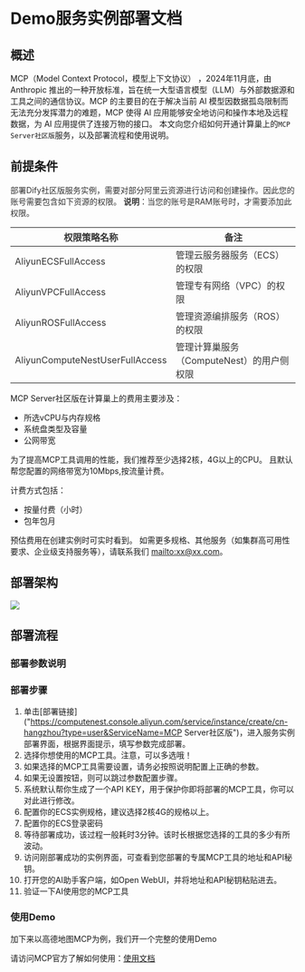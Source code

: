 # Demo服务实例部署文档

## 概述

MCP（Model Context Protocol，模型上下文协议） ，2024年11月底，由 Anthropic 推出的一种开放标准，旨在统一大型语言模型（LLM）与外部数据源和工具之间的通信协议。MCP 的主要目的在于解决当前 AI 模型因数据孤岛限制而无法充分发挥潜力的难题，MCP 使得 AI 应用能够安全地访问和操作本地及远程数据，为 AI 应用提供了连接万物的接口。
本文向您介绍如何开通计算巢上的`MCP Server社区版`服务，以及部署流程和使用说明。
## 前提条件
<font style="color:rgb(51, 51, 51);">部署Dify社区版服务实例，需要对部分阿里云资源进行访问和创建操作。因此您的账号需要包含如下资源的权限。</font><font style="color:rgb(51, 51, 51);"> </font>**<font style="color:rgb(51, 51, 51);">说明</font>**<font style="color:rgb(51, 51, 51);">：当您的账号是RAM账号时，才需要添加此权限。</font>

| <font style="color:rgb(51, 51, 51);">权限策略名称</font> | <font style="color:rgb(51, 51, 51);">备注</font> |
| --- | --- |
| <font style="color:rgb(51, 51, 51);">AliyunECSFullAccess</font> | <font style="color:rgb(51, 51, 51);">管理云服务器服务（ECS）的权限</font> |
| <font style="color:rgb(51, 51, 51);">AliyunVPCFullAccess</font> | <font style="color:rgb(51, 51, 51);">管理专有网络（VPC）的权限</font> |
| <font style="color:rgb(51, 51, 51);">AliyunROSFullAccess</font> | <font style="color:rgb(51, 51, 51);">管理资源编排服务（ROS）的权限</font> |
| <font style="color:rgb(51, 51, 51);">AliyunComputeNestUserFullAccess</font> | <font style="color:rgb(51, 51, 51);">管理计算巢服务（ComputeNest）的用户侧权限</font> |


MCP Server社区版在计算巢上的费用主要涉及：

- 所选vCPU与内存规格
- 系统盘类型及容量
- 公网带宽

为了提高MCP工具调用的性能，我们推荐至少选择2核，4G以上的CPU。
且默认帮您配置的网络带宽为10Mbps,按流量计费。

计费方式包括：

- 按量付费（小时）
- 包年包月


预估费用在创建实例时可实时看到。
如需更多规格、其他服务（如集群高可用性要求、企业级支持服务等），请联系我们 [mailto:xx@xx.com](mailto:xx@xx.com)。


## 部署架构
![](./img/deploy.png)

## 部署流程


### 部署参数说明

### 部署步骤

1. 单击[部署链接]("https://computenest.console.aliyun.com/service/instance/create/cn-hangzhou?type=user&ServiceName=MCP Server社区版")，进入服务实例部署界面，根据界面提示，填写参数完成部署。
2. 选择你想使用的MCP工具。注意，可以多选哦！
3. 如果选择的MCP工具需要设置，请务必按照说明配置上正确的参数。
4. 如果无设置按钮，则可以跳过参数配置步骤。
5. 系统默认帮你生成了一个API KEY，用于保护你即将部署的MCP工具，你可以对此进行修改。
6. 配置你的ECS实例规格，建议选择2核4G的规格以上。
7. 配置你的ECS登录密码
8. 等待部署成功，该过程一般耗时3分钟。该时长根据您选择的工具的多少有所波动。
9. 访问刚部署成功的实例界面，可查看到您部署的专属MCP工具的地址和API秘钥。
10. 打开您的AI助手客户端，如Open WebUI，并将地址和API秘钥粘贴进去。
11. 验证一下AI使用您的MCP工具



### 使用Demo
加下来以高德地图MCP为例，我们开一个完整的使用Demo


请访问MCP官方了解如何使用：[使用文档](https://github.com/open-webui/mcpo)



